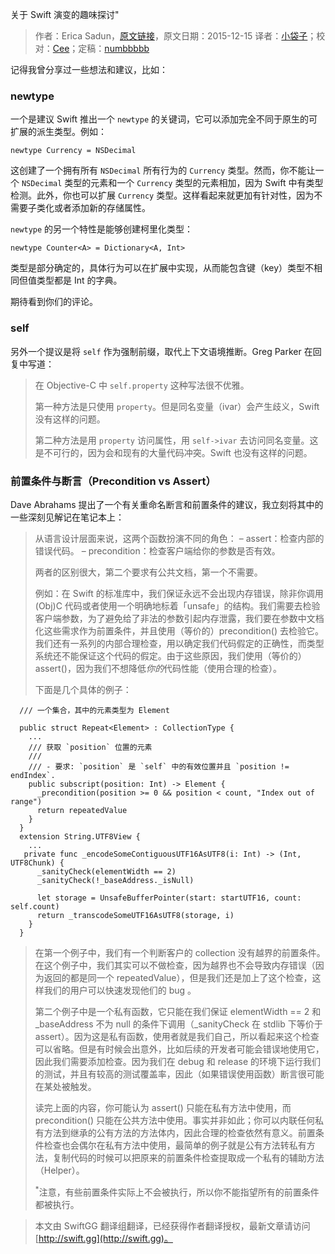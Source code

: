 关于 Swift 演变的趣味探讨"

> 作者：Erica Sadun，[原文链接](http://ericasadun.com/2015/12/15/interesting-discussions-on-swift-evolution/)，原文日期：2015-12-15
> 译者：[小袋子](http://daizi.me)；校对：[Cee](https://github.com/Cee)；定稿：[numbbbbb](http://numbbbbb.com/)
  









记得我曾分享过一些想法和建议，比如：

### newtype

一个是建议 Swift 推出一个 `newtype` 的关键词，它可以添加完全不同于原生的可扩展的派生类型。例如：

    
    newtype Currency = NSDecimal

这创建了一个拥有所有 `NSDecimal` 所有行为的 `Currency` 类型。然而，你不能让一个 `NSDecimal` 类型的元素和一个 `Currency` 类型的元素相加，因为 Swift 中有类型检测。此外，你也可以扩展 `Currency` 类型。这样看起来就更加有针对性，因为不需要子类化或者添加新的存储属性。



`newtype` 的另一个特性是能够创建柯里化类型：

    
    newtype Counter<A> = Dictionary<A, Int>

类型是部分确定的，具体行为可以在扩展中实现，从而能包含键（key）类型不相同但值类型都是 Int 的字典。

期待看到你们的评论。

### self

另外一个提议是将 `self` 作为强制前缀，取代上下文语境推断。Greg Parker 在回复中写道：

> 在 Objective-C 中 `self.property` 这种写法很不优雅。
>
> 第一种方法是只使用 `property`。但是同名变量（ivar）会产生歧义，Swift 没有这样的问题。
>
> 第二种方法是用 `property` 访问属性，用 `self->ivar` 去访问同名变量。这是不可行的，因为会和现有的大量代码冲突。Swift 也没有这样的问题。


### 前置条件与断言（Precondition vs Assert）

Dave Abrahams 提出了一个有关重命名断言和前置条件的建议，我立刻将其中的一些深刻见解记在笔记本上：

> 从语言设计层面来说，这两个函数扮演不同的角色：
> – assert：检查内部的错误代码。
> – precondition：检查客户端给你的参数是否有效。
>
> 两者的区别很大，第二个要求有公共文档，第一个不需要。
>
> 例如：在 Swift 的标准库中，我们保证永远不会出现内存错误，除非你调用 (Obj)C 代码或者使用一个明确地标着「unsafe」的结构。我们需要去检验客户端参数，为了避免给了非法的参数引起内存泄露，我们要在参数中文档化这些需求作为前置条件，并且使用（等价的）precondition() 去检验它。我们还有一系列的内部合理检查，用以确定我们代码假定的正确性，而类型系统还不能保证这个代码的假定。由于这些原因，我们使用（等价的）assert()，因为我们不想降低*你的*代码性能（使用合理的检查）。
>
> 下面是几个具体的例子：

      
      /// 一个集合，其中的元素类型为 Element
    
      public struct Repeat<Element> : CollectionType {
        ...
        /// 获取 `position` 位置的元素
        ///
        /// - 要求: `position` 是 `self` 中的有效位置并且 `position != endIndex`.
        public subscript(position: Int) -> Element {
          _precondition(position >= 0 && position < count, "Index out of range")
          return repeatedValue
        }
      }
      extension String.UTF8View {
        ...
       private func _encodeSomeContiguousUTF16AsUTF8(i: Int) -> (Int, UTF8Chunk) {
          _sanityCheck(elementWidth == 2)
          _sanityCheck(!_baseAddress._isNull)
       
          let storage = UnsafeBufferPointer(start: startUTF16, count: self.count)
          return _transcodeSomeUTF16AsUTF8(storage, i)
        }
      }

> 在第一个例子中，我们有一个判断客户的 collection 没有越界的前置条件。在这个例子中，我们其实可以不做检查，因为越界也不会导致内存错误（因为返回的都是同一个 repeatedValue），但是我们还是加上了这个检查，这样我们的用户可以快速发现他们的 bug 。
>
> 第二个例子中是一个私有函数，它只能在我们保证 elementWidth == 2 和 _baseAddress 不为 null 的条件下调用（_sanityCheck 在 stdlib 下等价于 assert）。因为这是私有函数，使用者就是我们自己，所以看起来这个检查可以省略。但是有时候会出意外，比如后续的开发者可能会错误地使用它，因此我们需要添加检查。因为我们在 debug 和 release 的环境下运行我们的测试，并且有较高的测试覆盖率，因此（如果错误使用函数）断言很可能在某处被触发。
>
> 读完上面的内容，你可能认为 assert() 只能在私有方法中使用，而 precondition() 只能在公共方法中使用。事实并非如此；你可以内联任何私有方法到继承的公有方法的方法体内，因此合理的检查依然有意义。前置条件检查也会偶尔在私有方法中使用，最简单的例子就是公有方法转私有方法，复制代码的时候可以把原来的前置条件检查提取成一个私有的辅助方法（Helper）。
>
> <sup>*</sup>注意，有些前置条件实际上不会被执行，所以你不能指望所有的前置条件都被执行。


> 本文由 SwiftGG 翻译组翻译，已经获得作者翻译授权，最新文章请访问 [http://swift.gg](http://swift.gg)。
